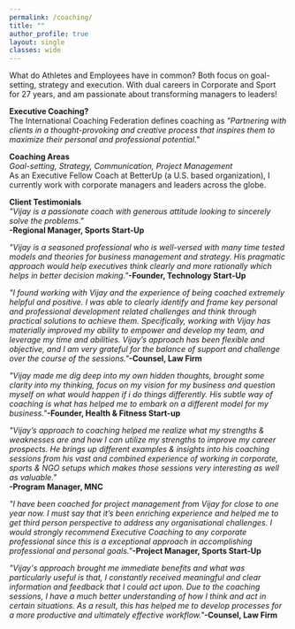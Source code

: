 ```yaml
---
permalink: /coaching/
title: ""
author_profile: true
layout: single
classes: wide
---
```

What do Athletes and Employees  have in common?  Both focus on goal-setting,  strategy and execution. With dual careers in Corporate and Sport for 27 years, and am passionate about transforming managers to leaders!

**Executive Coaching?**  
The International Coaching Federation defines coaching as *"Partnering with clients in a thought-provoking and creative process that inspires them to maximize their personal and professional potential."*  

**Coaching Areas**  
*Goal-setting, Strategy, Communication, Project Management*    
As an Executive Fellow Coach at BetterUp (a U.S. based organization), I currently work with corporate managers and leaders across the globe. 

**Client Testimonials**  
*"Vijay is a passionate coach with generous attitude looking to sincerely solve the problems."*  
**-Regional Manager, Sports Start-Up**  

*"Vijay is a seasoned professional who is well-versed with many time tested models and theories for business management and strategy. His pragmatic approach would help executives think clearly and more rationally which helps in better decision making."***-Founder, Technology Start-Up**  

*"I found working with Vijay and the experience of being coached extremely helpful and positive. I was able to clearly identify and frame key personal and professional development related challenges and think through practical solutions to achieve them. Specifically, working with Vijay has materially improved my ability to empower and develop my team, and leverage my time and abilities. Vijay’s approach has been flexible and objective, and I am very grateful for the balance of support and challenge over the course of the sessions."***-Counsel, Law Firm**  

*"Vijay made me dig deep into my own hidden thoughts, brought some clarity into my thinking, focus on my vision for my business and question myself on what would happen if i do things differently. His subtle way of coaching is what has helped me to embark on a different model for my business."***-Founder, Health & Fitness Start-up**     

*"Vijay’s approach to coaching helped me realize what my strengths & weaknesses are and how I can utilize my strengths to improve my career prospects. He brings up different examples & insights into his coaching sessions from his vast and combined experience of working in corporate, sports & NGO setups which makes those sessions very interesting as well as valuable."*  
**-Program Manager, MNC**    

*"I have been coached for project management from Vijay for close to one year now. I must say that it’s been enriching experience and helped me to get third person perspective to address any organisational challenges. I would strongly recommend Executive Coaching to any corporate professional since this is a exceptional approach in accomplishing professional and personal goals."***-Project Manager, Sports Start-Up**  

*"Vijay's approach brought me immediate benefits and what was particularly useful is that, I constantly received meaningful and clear information and feedback that I could act upon. Due to the coaching sessions, I have a much better understanding of how I think and act in certain situations. As a result, this has helped me to develop processes for a more productive and ultimately effective workflow."***-Counsel, Law Firm**


